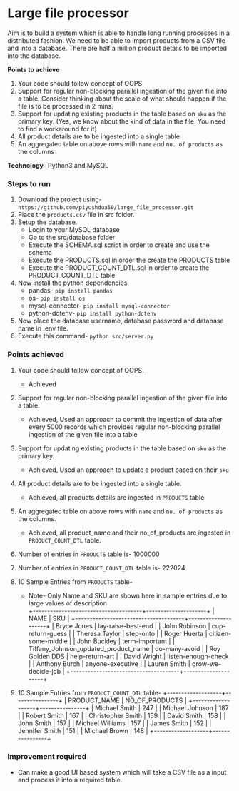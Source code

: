 # Large file processor 
Aim is to build a system which is able to handle long running processes in a distributed fashion. We need to be able to import products from a CSV file and into a database. There are half a million product details to be imported into the database.


**Points to achieve**
1. Your code should follow concept of OOPS
2. Support for regular non-blocking parallel ingestion of the given file into a table. Consider thinking about the scale of what should happen if the file is to be processed in 2 mins.
3. Support for updating existing products in the table based on `sku` as the primary key. (Yes, we know about the kind of data in the file. You need to find a workaround for it)
4. All product details are to be ingested into a single table
5. An aggregated table on above rows with `name` and `no. of products` as the columns


**Technology-** Python3 and MySQL


### Steps to run
1. Download the project using- `https://github.com/piyushdua50/large_file_processor.git`
2. Place the `products.csv` file in src folder.
3. Setup the database.
   * Login to your MySQL database
   * Go to the src/database folder
   * Execute the SCHEMA.sql script in order to create and use the schema
   * Execute the PRODUCTS.sql in order the create the PRODUCTS table
   * Execute the PRODUCT_COUNT_DTL.sql in order to create the PRODUCT_COUNT_DTL table
4. Now install the python dependencies
   * pandas- `pip install pandas`
   * os- `pip install os`
   * mysql-connector- `pip install mysql-connector`
   * python-dotenv- `pip install python-dotenv`
5. Now place the database username, database password and database name in .env file.
6. Execute this command- `python src/server.py`


### Points achieved
1. Your code should follow concept of OOPS. 
   * Achieved
2. Support for regular non-blocking parallel ingestion of the given file into a table. 
   * Achieved, Used an approach to commit the ingestion of data after every 5000 records which provides regular non-blocking parallel ingestion of the given file into a table   
3. Support for updating existing products in the table based on `sku` as the primary key.
   * Achieved, Used an approach to update a product based on their `sku`    
4. All product details are to be ingested into a single table.
   * Achieved, all products details are ingested in `PRODUCTS` table. 
5. An aggregated table on above rows with `name` and `no. of products` as the columns.
   * Achieved, all product_name and their no_of_products are ingested in `PRODUCT_COUNT_DTL` table.

6. Number of entries in `PRODUCTS` table is- 1000000
7. Number of entries in `PRODUCT_COUNT_DTL` table is- 222024
8. 10 Sample Entries from `PRODUCTS` table-
   * Note- Only Name and SKU are shown here in sample entries due to large values of description  
 +--------------------------------------+---------------------+
| NAME                                 | SKU                 |
+--------------------------------------+---------------------+
| Bryce Jones                          | lay-raise-best-end  |
| John Robinson                        | cup-return-guess    |
| Theresa Taylor                       | step-onto           |
| Roger Huerta                         | citizen-some-middle |
| John Buckley                         | term-important      |
| Tiffany_Johnson_updated_product_name | do-many-avoid       |
| Roy Golden DDS                       | help-return-art     |
| David Wright                         | listen-enough-check |
| Anthony Burch                        | anyone-executive    |
| Lauren Smith                         | grow-we-decide-job  |
+--------------------------------------+---------------------+

8. 10 Sample Entries from `PRODUCT_COUNT_DTL` table-
+-------------------+----------------+
| PRODUCT_NAME      | NO_OF_PRODUCTS |
+-------------------+----------------+
| Michael Smith     |            247 |
| Michael Johnson   |            187 |
| Robert Smith      |            167 |
| Christopher Smith |            159 |
| David Smith       |            158 |
| John Smith        |            157 |
| Michael Williams  |            157 |
| James Smith       |            152 |
| Jennifer Smith    |            151 |
| Michael Brown     |            148 |
+-------------------+----------------+


### Improvement required
* Can make a good UI based system which will take a CSV file as a input and process it into a required table.


